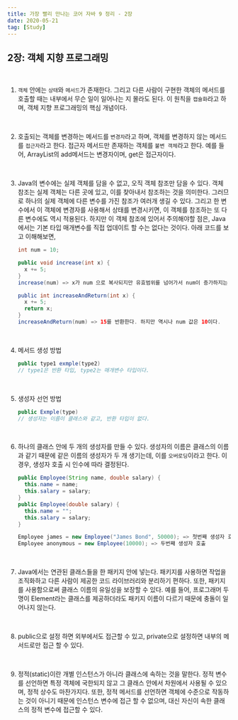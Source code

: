 ```yaml
---
title: 가장 빨리 만나는 코어 자바 9 정리 - 2장
date: 2020-05-21
tag: [Study]
---
```


## 2장: 객체 지향 프로그래밍

<br />

1. `객체` 안에는 `상태`와 `메서드`가 존재한다. 그리고 다른 사람이 구현한 객체의 메서드를 호출할 때는 내부에서 무슨 일이 일어나는 지 몰라도 된다. 이 원칙을 `캡슐화`라고 하며, 객체 지향 프로그래밍의 핵심 개념이다.

<br />

2. 호출되는 객체를 변경하는 메서드를 `변경자`라고 하며, 객체를 변경하지 않는 메서드를 `접근자`라고 한다. 접근자 메서드만 존재하는 객체를 `불변 객체`라고 한다. 예를 들어, ArrayList의 add메서드는 변경자이며, get은 접근자이다.

<br />

3. Java의 변수에는 실제 객체를 담을 수 없고, 오직 객체 참조만 담을 수 있다. 객체 참조는 실제 객체는 다른 곳에 있고, 이를 찾아내서 참조하는 것을 의미한다. 그러므로 하나의 실제 객체에 다른 변수를 가진 참조가 여러개 생길 수 있다. 그리고 한 변수에서 이 객체에 변경자를 사용해서 상태를 변경시키면, 이 객체를 참조하는 또 다른 변수에도 역시 적용된다. 하지만 이 객체 참조에 있어서 주의해야할 점은, Java에서는 기본 타입 매개변수를 직접 업데이트 할 수는 없다는 것이다. 아래 코드를 보고 이해해보면,

    ```java
    int num = 10;

    public void increase(int x) {
      x += 5;
    }
    increase(num) => x가 num 으로 복사되지만 유효범위를 넘어가서 num이 증가하지는 않는다. 즉, num값은 여전히 10이다.

    public int increaseAndReturn(int x) {
      x += 5;
      return x;
    }
    increaseAndReturn(num) => 15를 반환한다. 하지만 역시나 num 값은 10이다.
    ```

<br />

4. 메서드 생성 방법
  
    ```java
    public type1 exmple(type2)
    // type1은 반환 타입, type2는 매개변수 타입이다.
    ```

<br />

5. 생성자 선언 방법

    ```java
    public Exmple(type)
    // 생성자는 이름이 클래스와 같고, 반환 타입이 없다.
    ```

<br />

6. 하나의 클래스 안에 두 개의 생성자를 만들 수 있다. 생성자의 이름은 클래스의 이름과 같기 때문에 같은 이름의 생성자가 두 개 생기는데, 이를 `오버로딩`이라고 한다. 이 경우, 생성자 호출 시 인수에 따라 결정된다.

    ```java
    public Employee(String name, double salary) {
      this.name = name;
      this.salary = salary;
    }
    public Employee(double salary) {
      this.name = "";
      this.salary = salary;
    }

    Employee james = new Employee("James Bond", 50000); => 첫번째 생성자 호출
    Employee anonymous = new Employee(10000); => 두번째 생성자 호출
    ```

<br />

7. Java에서는 연관된 클래스들을 한 패키지 안에 넣는다. 패키지를 사용하면 작업을 조직화하고 다른 사람이 제공한 코드 라이브러리와 분리하기 편하다. 또한, 패키지를 사용함으로써 클래스 이름의 유일성을 보장할 수 있다. 예를 들어, 프로그래머 두 명이 Element라는 클래스를 제공하더라도 패키지 이름이 다르기 때문에 충돌이 일어나지 않는다.

<br />

8. public으로 설정 하면 외부에서도 접근할 수 있고, private으로 설정하면 내부의 메서드로만 접근 할 수 있다.

<br />

9. 정적(static)이란 개별 인스턴스가 아니라 클래스에 속하는 것을 말한다. 정적 변수를 선언하면 특정 객체에 국한되지 않고 그 클래스 안에서 차원에서 사용될 수 있으며, 정적 상수도 마찬가지다. 또한, 정적 메서드를 선언하면 객체에 수준으로 작동하는 것이 아니기 때문에 인스턴스 변수에 접근 할 수 없으며, 대신 자신이 속한 클래스의 정적 변수에 접근할 수 있다.